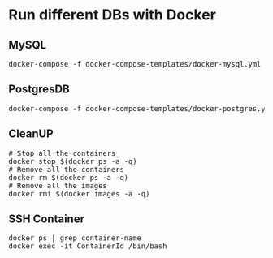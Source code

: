 # Run different DBs with Docker

## MySQL
<pre>
docker-compose -f docker-compose-templates/docker-mysql.yml up
</pre>

## PostgresDB
<pre>
docker-compose -f docker-compose-templates/docker-postgres.yml up
</pre>

## CleanUP
<pre>
# Stop all the containers
docker stop $(docker ps -a -q)
# Remove all the containers
docker rm $(docker ps -a -q)
# Remove all the images
docker rmi $(docker images -a -q)
</pre>

## SSH Container
<pre>docker ps | grep container-name
docker exec -it ContainerId /bin/bash
</pre>
